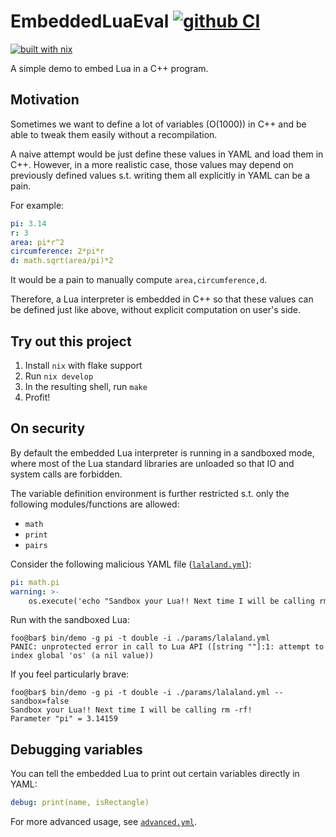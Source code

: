 # EmbeddedLuaEval [![github CI](https://github.com/yipengsun/EmbededLuaEval/workflows/CI/badge.svg?branch=master)](https://github.com/yipengsun/EmbededLuaEval/actions?query=workflow%3ACI)

[![built with nix](https://builtwithnix.org/badge.svg)](https://builtwithnix.org)

A simple demo to embed Lua in a C++ program.


## Motivation

Sometimes we want to define a lot of variables (O(1000)) in C++ and be able to
tweak them easily without a recompilation.

A naive attempt would be just define these values in YAML and load them in C++.
However, in a more realistic case, those values may depend on previously
defined values s.t. writing them all explicitly in YAML can be a pain.

For example:

```yml
pi: 3.14
r: 3
area: pi*r^2
circumference: 2*pi*r
d: math.sqrt(area/pi)*2
```

It would be a pain to manually compute `area,circumference,d`.

Therefore, a Lua interpreter is embedded in C++ so that these values can be
defined just like above, without explicit computation on user's side.


## Try out this project

1. Install `nix` with flake support
2. Run `nix develop`
3. In the resulting shell, run `make`
4. Profit!


## On security

By default the embedded Lua interpreter is running in a sandboxed mode, where
most of the Lua standard libraries are unloaded so that IO and system calls are
forbidden.

The variable definition environment is further restricted s.t. only the
following modules/functions are allowed:

- `math`
- `print`
- `pairs`

Consider the following malicious YAML file ([`lalaland.yml`](./params/lalaland.yml)):

```yml
pi: math.pi
warning: >-
    os.execute('echo "Sandbox your Lua!! Next time I will be calling rm -rf!"')
```

Run with the sandboxed Lua:
```console
foo@bar$ bin/demo -g pi -t double -i ./params/lalaland.yml
PANIC: unprotected error in call to Lua API ([string ""]:1: attempt to index global 'os' (a nil value))
```

If you feel particularly brave:
```console
foo@bar$ bin/demo -g pi -t double -i ./params/lalaland.yml --sandbox=false
Sandbox your Lua!! Next time I will be calling rm -rf!
Parameter "pi" = 3.14159
```


## Debugging variables

You can tell the embedded Lua to print out certain variables directly in YAML:

```yml
debug: print(name, isRectangle)
```

For more advanced usage, see [`advanced.yml`](./params/advanced.yml).

